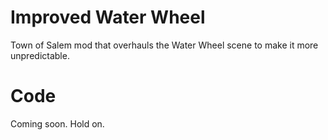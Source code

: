 # Improved Water Wheel
Town of Salem mod that overhauls the Water Wheel scene to make it more unpredictable.


# Code
Coming soon. Hold on.
